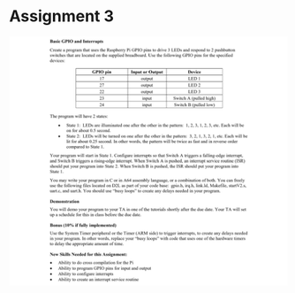 # Assignment 3

![cap](https://github.com/jasminecronin/computing-machinery-ii/blob/master/Assignment%203/cap.png)
 
